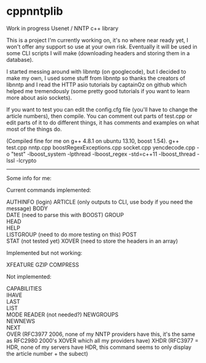 cppnntplib
==========

Work in progress Usenet / NNTP c++ library

This is a project I'm currently working on, it's no where near ready
yet, I won't offer any support so use at your own risk. Eventually
it will be used in some CLI scripts I will make (downloading headers
and storing them in a database).

I started messing around with libnntp (on googlecode), but I decided to
make my own, I used some stuff from libnntp so thanks the creators of
libnntp and I read the HTTP asio tutorials by captainOz on github
which helped me tremendously (some pretty good tutorials if you want to
learn more about asio sockets).

If you want to test you can edit the config.cfg file (you'll have to
change the article numbers), then compile. You can comment out parts
of test.cpp or edit parts of it to do different things, it has comments
and examples on what most of the things do.

(Compiled fine for me on g++ 4.8.1 on ubuntu 13.10, boost 1.54).
g++ test.cpp nntp.cpp boostRegexExceptions.cpp socket.cpp yencdecode.cpp -o "test" -lboost_system -lpthread -lboost_regex -std=c++11 -lboost_thread -lssl -lcrypto


------------------------------------------------------------------------
Some info for me:

Current commands implemented:

AUTHINFO      (login)
ARTICLE       (only outputs to CLI, use body if you need the message)
BODY          
DATE          (need to parse this with BOOST)
GROUP         
HEAD          
HELP          
LISTGROUP     (need to do more testing on this)
POST          
STAT          (not tested yet)
XOVER         (need to store the headers in an array)


Implemented but not working:

XFEATURE GZIP COMPRESS


Not implemented:

CAPABILITIES  
IHAVE         
LAST          
LIST          
MODE READER   (not needed?)
NEWGROUPS     
NEWNEWS       
NEXT          
OVER          (RFC3977 2006, none of my NNTP providers have this, it's
the same as RFC2980 2000's XOVER which all my providers have)
XHDR          (RFC3977 = HDR, none of my servers have HDR, this command
seems to only display the article number + the subect)


